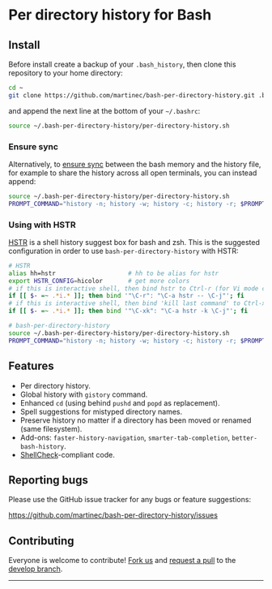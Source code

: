 # Per directory history for Bash

## Install

Before install create a backup of your `.bash_history`, then clone this
repository to your home directory:

```sh
cd ~
git clone https://github.com/martinec/bash-per-directory-history.git .bash-per-directory-history
```

and append the next line at the bottom of your `~/.bashrc`:

```sh
source ~/.bash-per-directory-history/per-directory-history.sh
```

### Ensure sync

Alternatively, to [ensure sync](https://unix.stackexchange.com/a/18443) between the
bash memory and the history file, for example to share the history across all open
terminals, you can instead append:

```sh
source ~/.bash-per-directory-history/per-directory-history.sh
PROMPT_COMMAND="history -n; history -w; history -c; history -r; $PROMPT_COMMAND"
```

### Using with HSTR

[HSTR](https://github.com/dvorka/hstr) is a shell history suggest box for bash and zsh.
This is the suggested configuration in order to use `bash-per-directory-history` with HSTR:

```sh
# HSTR
alias hh=hstr                    # hh to be alias for hstr
export HSTR_CONFIG=hicolor       # get more colors
# if this is interactive shell, then bind hstr to Ctrl-r (for Vi mode check doc)
if [[ $- =~ .*i.* ]]; then bind '"\C-r": "\C-a hstr -- \C-j"'; fi
# if this is interactive shell, then bind 'kill last command' to Ctrl-x k
if [[ $- =~ .*i.* ]]; then bind '"\C-xk": "\C-a hstr -k \C-j"'; fi

# bash-per-directory-history
source ~/.bash-per-directory-history/per-directory-history.sh
PROMPT_COMMAND="history -n; history -w; history -c; history -r; $PROMPT_COMMAND"
```

## Features

- Per directory history.
- Global history with `gistory` command.
- Enhanced `cd` (using behind `pushd` and `popd` as replacement).
- Spell suggestions for mistyped directory names.
- Preserve history no matter if a directory has been moved or renamed (same filesystem).
- Add-ons: `faster-history-navigation`, `smarter-tab-completion`, `better-bash-history`.
- [ShellCheck](https://www.shellcheck.net/)-compliant code.

## Reporting bugs

Please use the GitHub issue tracker for any bugs or feature suggestions:

https://github.com/martinec/bash-per-directory-history/issues

## Contributing

Everyone is welcome to contribute! [Fork us](https://github.com/martinec/bash-per-directory-history/fork) and [request a pull](https://github.com/martinec/bash-per-directory-history/pulls) to the [develop branch](https://github.com/martinec/bash-per-directory-history/tree/develop).

---












